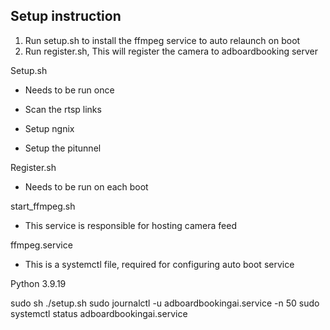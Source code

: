 ## Setup instruction

1. Run setup.sh to install the ffmpeg service to auto relaunch on boot
2. Run register.sh, This will register the camera to adboardbooking server

Setup.sh 
* Needs to be run once 
* Scan the rtsp links
* Setup ngnix

* Setup the pitunnel


Register.sh
* Needs to be run on each boot

start_ffmpeg.sh
* This service is responsible for hosting camera feed

ffmpeg.service
* This is a systemctl file, required for configuring auto boot service

Python 3.9.19

sudo sh ./setup.sh 
sudo journalctl -u adboardbookingai.service -n 50
sudo systemctl status adboardbookingai.service